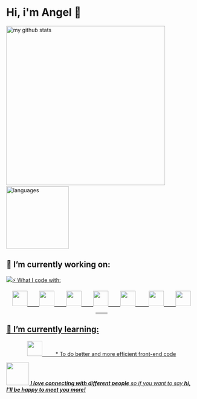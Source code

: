 # Hi, i'm Angel 👋

<!-- My GitHub stats with buefy theme ❤️ -->
<p align="left">
<img src="https://github-readme-stats.vercel.app/api?username=angelcerrajero&show_icons=true&theme=buefy" alt="my github stats" width="420"/>&nbsp;<img src="https://github-readme-stats.vercel.app/api/top-langs/?username=angelcerrajero&layout=compact&theme=buefy" alt="languages" height="165">
</p>

## 🔭 I’m currently working on:
<p align="left"><a href="https://www.digimobil.es/"> <img src="https://upload.wikimedia.org/wikipedia/commons/1/1d/Digi_Logo.png></a>
  &nbsp;&nbsp;&nbsp;&nbsp;&nbsp;&nbsp;&nbsp;&nbsp;&nbsp;&nbsp;&nbsp;&nbsp;&nbsp;&nbsp;&nbsp;&nbsp;&nbsp;&nbsp;&nbsp;&nbsp;&nbsp;&nbsp;
  
## ⚡ What I code with:

<p align="center">
<img src="https://devicons.github.io/devicon/devicon.git/icons/html5/html5-plain.svg" width="40px">&nbsp;&nbsp;&nbsp;&nbsp;&nbsp;&nbsp;&nbsp;&nbsp;<img src="https://devicons.github.io/devicon/devicon.git/icons/css3/css3-plain.svg" width="40px">&nbsp;&nbsp;&nbsp;&nbsp;&nbsp;&nbsp;&nbsp;&nbsp;<img src="https://devicons.github.io/devicon/devicon.git/icons/javascript/javascript-original.svg" width="40px">&nbsp;&nbsp;&nbsp;&nbsp;&nbsp;&nbsp;&nbsp;&nbsp;<img src="https://devicons.github.io/devicon/devicon.git/icons/nodejs/nodejs-plain.svg" width="40px">&nbsp;&nbsp;&nbsp;&nbsp;&nbsp;&nbsp;&nbsp;&nbsp;<img src="https://devicons.github.io/devicon/devicon.git/icons/git/git-original.svg" width="40px">&nbsp;&nbsp;&nbsp;&nbsp;&nbsp;&nbsp;&nbsp;&nbsp;&nbsp;<img src="https://devicons.github.io/devicon/devicon.git/icons/github/github-original.svg" width="40px">&nbsp;&nbsp;&nbsp;&nbsp;&nbsp;&nbsp;&nbsp;&nbsp;<img src="https://devicons.github.io/devicon/devicon.git/icons/npm/npm-original-wordmark.svg" width="40px">&nbsp;&nbsp;&nbsp;&nbsp;&nbsp;&nbsp;&nbsp;&nbsp;

## 🌱 I’m currently learning:
 <p align="center">
  <img src="https://devicons.github.io/devicon/devicon.git/icons/docker/docker-original-wordmark.svg" width="40px">&nbsp;&nbsp;&nbsp;&nbsp;&nbsp;&nbsp;&nbsp;&nbsp;
  * To do better and more efficient front-end code

<img src="https://media.giphy.com/media/LnQjpWaON8nhr21vNW/giphy.gif" width="60"> <em><b>I love connecting with different people</b> so if you want to say <a href="mailto:mariasolahornedo@gmail.com"> <b>hi, I'll be happy to meet you more!</b></em></a>

<!--
**mariasola/mariasola** is a ✨ _special_ ✨ repository because its `README.md` (this file) appears on your GitHub profile.

Here are some ideas to get you started:

- 🔭 I’m currently working on ...
- 🌱 I’m currently learning ...
- 👯 I’m looking to collaborate on ...
- 🤔 I’m looking for help with ...
- 💬 Ask me about ...
- 📫 How to reach me: ...
- 😄 Pronouns: ...
- ⚡ Fun fact: ...
-->
